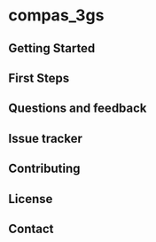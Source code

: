 # compas_3gs

## Getting Started

## First Steps

## Questions and feedback

## Issue tracker

## Contributing

## License

## Contact
